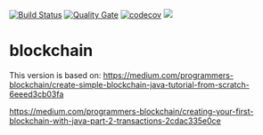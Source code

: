 [![Build Status](https://travis-ci.org/robert2411/blockchain.svg?branch=master)](https://travis-ci.org/robert2411/blockchain)
[![Quality Gate](https://sonarcloud.io/api/badges/gate?key=biz.stevens%3Ablockchain)](https://sonarcloud.io/dashboard?id=biz.stevens%3Ablockchain)
[![codecov](https://codecov.io/gh/robert2411/blockchain/branch/master/graph/badge.svg)](https://codecov.io/gh/robert2411/blockchain)
[![](https://jitpack.io/v/robert2411/blockchain.svg)](https://jitpack.io/#robert2411/blockchain)
# blockchain

This version is based on: 
https://medium.com/programmers-blockchain/create-simple-blockchain-java-tutorial-from-scratch-6eeed3cb03fa

https://medium.com/programmers-blockchain/creating-your-first-blockchain-with-java-part-2-transactions-2cdac335e0ce
